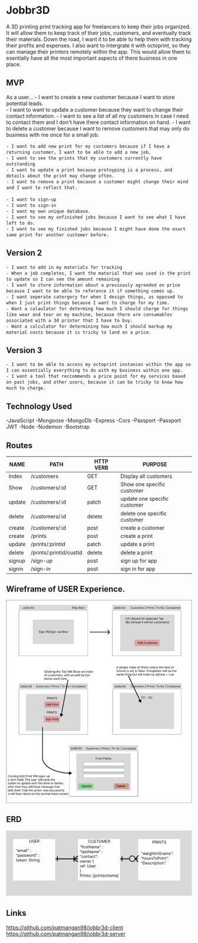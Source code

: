 # Jobbr3D 
A 3D printing print tracking app for freelancers to keep their jobs organized. It will allow them to keep track of their jobs, customers, and eventually track their materials. Down the road, I want it to be able to help them with tracking their profits and expenses. I also want to intergrate it with octoprint, so they can manage their printers remotely within the app. This would allow them to esentially have all the most important aspects of there business in one place. 

## MVP
As a user...
    - I want to create a new customer because I want to store potential leads.  
    - I want to want to update a customer because they want to change their contact information. 
    - I want to see a list of all my customers in case I need to contact them and I don't have there contact information on hand. 
    - I want to delete a customer because I want to remove customers that may only do business with me once for a small job.  

    - I want to add new print for my customers because if I have a returning customer, I want to be able to add a new job. 
    - I want to see the prints that my customers currently have outstanding
    - I want to update a print because protoyping is a process, and details about the print may change often. 
    - I want to remove a print because a customer might change their mind and I want to reflect that.

    - I want to sign-up
    - I want to sign-in
    - I want my own unique database.
    - I want to see my unfinished jobs because I want to see what I have left to do. 
    - I want to see my finished jobs because I might have done the exact same print for another customer before. 
## Version 2
    - I want to add in my materials for tracking 
    - When a job completes, I want the material that was used in the print to update so I can see the amount remaining 
    - I want to store information about a previously agreeded on price because I want to be able to reference it if something comes up.  
    - I want seperate catergory for when I design things, as opposed to when I just print things because I want to charge for my time. 
    - Want a calaulator for determing how much I should charge for things like wear and tear on my machine, because there are consumables associated with a 3d printer that I have to buy. 
    - Want a calculator for determining how much I should markup my material costs because it is tricky to land on a price. 
## Version 3
    - I want to be able to access my octoprint instances within the app so I can essentially everything to do with my business within one app.
    - I want a tool that reccommends a price point for my services based on past jobs, and other users, because it can be tricky to know how much to charge. 


## Technology Used

-JavaScript -Mongoose -MongoDb -Express -Cors -Passport -Passport JWT -Node -Nodemon -Bootstrap

## Routes

|   NAME    |           PATH          |   HTTP VERB   |                 PURPOSE                 |
| --------- | ----------------------- | ------------- | --------------------------------------- |
|   Index   |  /customers             |   GET         | Display all customers                   |
|   Show    |  /customers/:id         |   GET         | Show one specific customer              |
|   update  |  /customers/:id         |   patch       | update one specific customer            |
|   delete  |  /customers/:id         |   delete      | delete one specific customer            |
|   create  |  /customers/:id         |   post        | create a customer                       |
|   create  |  /prints                |   post        | create a print                          |
|   update  |  /prints/:printid       |   patch       | update a print                          |
|   delete  |  /prints/:printid/custId|   delete      | delete a print                          |
|   signup  |  /sign-up               |   post        | sign up for app                         |
|   signin  |  /sign-in               |   post        | sign in for app                         |



## Wireframe of USER Experience. 

![Alt text](project-2-wireframe.jpg)



## ERD
![Alt text](project-2-erd.jpg)

## Links
https://github.com/patmangan98/jobbr3d-client https://github.com/patmangan98/jobbr3d-server